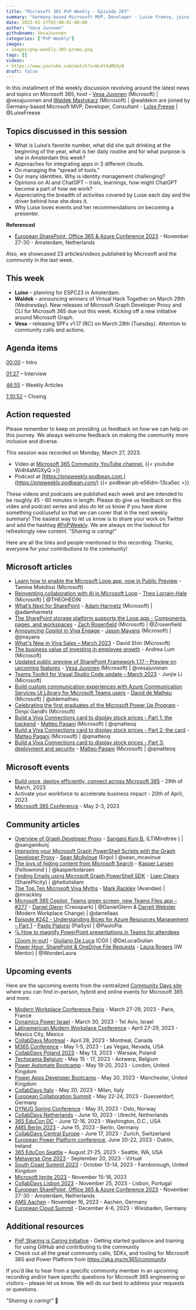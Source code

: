 ```yaml
---
title: "Microsoft 365 PnP Weekly - Episode 203"
summary: "Germany-based Microsoft MVP, Developer - Luise Freese, joins Microsoft’s Vesa Juvonen and Waldek Mastykarz in a discussion around integrating apps across clouds, opinions on AI and ChatGPT, the driving force behind Luise’s ability to do so much, plus 23 articles/videos."
date: 2023-03-27T02:00:01-00:00
author: "Vesa Juvonen"
githubname: VesaJuvonen
categories: ["PnP Weekly"]
images:
- images/pnp-weekly-203-promo.png
tags: []
videos:
- https://www.youtube.com/watch?v=Wi4t4aMGXyQ
draft: false
---
```


In this installment of the weekly discussion revolving around the latest news and topics on Microsoft 365, host – [Vesa Juvonen](https://twitter.com/vesajuvonen) (Microsoft) | @vesajuvonen and [Waldek Mastykarz](https://twitter.com/waldekm) (Microsoft) | @waldekm are joined by Germany-based Microsoft MVP, Developer, Consultant - [Luise Freese](https://twitter.com/LuiseFreese) \| @LuiseFreese

## Topics discussed in this session

* What is Luise’s favorite number, what did she quit drinking at the beginning of the year, what is her daily routine and for what purpose is she in Amsterdam this week?
* Approaches for integrating apps in 3 different clouds.
* On managing the “spread of tools.”
* Our many identities. Why is identity management challenging?
* Opinions on AI and ChatGPT – trials, learnings, how might ChatGPT become a part of how we work?
* Appreciating the breadth of activities covered by Luise each day and the driver behind how she does it.
* Why Luise loves events and her recommendations on becoming a presenter.

**Referenced**

* [European SharePoint, Office 365 & Azure Conference 2023](https://www.sharepointeurope.com/) - November 27-30 - Amsterdam, Netherlands

Also, we showcased 23 articles/videos published by Microsoft and the community in the last week.

## This week

* **Luise** – planning for ESPC23 in Amsterdam.
* **Waldek** – announcing winners of Virtual Hack Together on March 29th (Wednesday). New releases of Microsoft Graph Developer Proxy and CLI for Microsoft 365 due out this week. Kicking off a new initiative around Microsoft Graph.
* **Vesa** – releasing SPFx v1.17 (RC) on March 28th (Tuesday). Attention to community calls and actions.

## Agenda items

[00:00](https://youtu.be/Wi4t4aMGXyQ?t=0) – Intro

[01:27](https://youtu.be/Wi4t4aMGXyQ?t=87) – Interview

[46:55](https://youtu.be/Wi4t4aMGXyQ?t=2815) – Weekly Articles

[1:10:52](https://youtu.be/Wi4t4aMGXyQ?t=4252) – Closing

## Action requested

Please remember to keep on providing us feedback on how we can help on this journey. We always welcome feedback on making the community more inclusive and diverse.

This session was recorded on Monday, March 27, 2023.

*   Video at [Microsoft 365 Community YouTube channel.](https://aka.ms/m365pnp-videos)
    {{< youtube Wi4t4aMGXyQ >}}
*   Podcast at [https://pnpweekly.podbean.com.](https://pnpweekly.podbean.com/)
    {{< podbean pb-e56dm-13ca5ec >}}

These videos and podcasts are published each week and are intended to be roughly 45 - 60 minutes in length.  Please do give us feedback on this video and podcast series and also do let us know if you have done something cool/useful so that we can cover that in the next weekly summary! The easiest way to let us know is to share your work on Twitter and add the hashtag [#PnPWeekly](https://twitter.com/search?q=%23pnpweekly). We are always on the lookout for refreshingly new content. “_Sharing is caring!”_

Here are all the links and people mentioned in this recording. Thanks, everyone for your contributions to the community!

## Microsoft articles

* [Learn how to enable the Microsoft Loop app, now in Public Preview](https://techcommunity.microsoft.com/t5/microsoft-365-blog/learn-how-to-enable-the-microsoft-loop-app-now-in-public-preview/ba-p/3769013) - Tamine Mokdissi (Microsoft)
* [Reinventing collaboration with AI in Microsoft Loop](https://techcommunity.microsoft.com/t5/microsoft-365-blog/reinventing-collaboration-with-ai-in-microsoft-loop/ba-p/3769004) - [Theo Lorrain-Hale](https://twitter.com/THEOHEDIN) (Microsoft) | @THEOHEDIN
* [What’s Next for SharePoint](https://techcommunity.microsoft.com/t5/microsoft-sharepoint-blog/what-s-next-for-sharepoint/ba-p/3776866) - [Adam Harmetz](https://twitter.com/adamharmetz) (Microsoft) | @adamharmetz
* [The SharePoint storage platform supports the Loop app - Components, pages, and workspaces](https://techcommunity.microsoft.com/t5/microsoft-sharepoint-blog/the-sharepoint-storage-platform-supports-the-loop-app-components/ba-p/3772852) - [Zach Rosenfield](https://twitter.com/Zrosenfield) (Microsoft) | @Zrosenfield
* [Announcing Copilot in Viva Engage](https://techcommunity.microsoft.com/t5/microsoft-viva-blog/announcing-copilot-in-viva-engage/ba-p/3771323) - [Jason Mayans](https://twitter.com/jmayans) (Microsoft) | @jmayans
* [What's New in Viva Sales – March 2023](https://techcommunity.microsoft.com/t5/microsoft-viva-blog/what-s-new-in-viva-sales-march-2023/ba-p/3775271) - David Shin (Microsoft)
* [The business value of investing in employee growth](https://techcommunity.microsoft.com/t5/microsoft-viva-blog/the-business-value-of-investing-in-employee-growth/ba-p/3775929) - Andrea Lum (Microsoft)
* [Updated public preview of SharePoint Framework 1.17 – Preview on upcoming features](https://devblogs.microsoft.com/microsoft365dev/updated-public-preview-of-sharepoint-framework-1-17-preview-on-upcoming-features/) - [Vesa Juvonen](https://twitter.com/vesajuvonen) (Microsoft) | @vesajuvonen
* [Teams Toolkit for Visual Studio Code update – March 2023](https://devblogs.microsoft.com/microsoft365dev/teams-toolkit-for-visual-studio-code-update-march-2023/) - Junjie Li (Microsoft)
* [Build custom communication experiences with Azure Communication Services UI Library for Microsoft Teams users](https://devblogs.microsoft.com/microsoft365dev/build-custom-communication-experiences-with-azure-communication-services-ui-library-for-microsoft-teams-users/) - [David de Matheu](https://twitter.com/ddematheu) (Microsoft) | @ddematheu
* [Celebrating the first graduates of the Microsoft Power Up Program](https://powerapps.microsoft.com/blog/celebrating-the-first-graduates-of-the-microsoft-power-up-program/) - Dimpi Gandhi (Microsoft)
* [Build a Viva Connections card to display stock prices - Part 1: the backend](https://techcommunity.microsoft.com/t5/modern-work-app-consult-blog/build-a-viva-connections-card-to-display-stock-prices-part-1-the/ba-p/3773345) - [Matteo Pagani](https://twitter.com/qmatteoq) (Microsoft) | @qmatteoq
* [Build a Viva Connections card to display stock prices - Part 2: the card](https://techcommunity.microsoft.com/t5/modern-work-app-consult-blog/build-a-viva-connections-card-to-display-stock-prices-part-2-the/ba-p/3773938) - [Matteo Pagani](https://twitter.com/qmatteoq) (Microsoft) | @qmatteoq
* [Build a Viva Connections card to display stock prices - Part 3: deployment and security](https://techcommunity.microsoft.com/t5/modern-work-app-consult-blog/build-a-viva-connections-card-to-display-stock-prices-part-3/ba-p/3774021) - [Matteo Pagani](https://twitter.com/qmatteoq) (Microsoft) | @qmatteoq

## Microsoft events

* [Build once, deploy efficiently, connect across Microsoft 365](https://developer.microsoft.com/reactor/events/18556/) - 29th of March, 2023
* Activate your workforce to accelerate business impact - 20th of April, 2023
* [Microsoft 365 Conference](https://m365conf.com/) - May 2-3, 2023

## Community articles

* [Overview of Graph Developer Proxy](https://kunjsangani.com/2023/03/overview-graph-developer-proxy/) - [Sangani Kunj B.](https://twitter.com/sanganikunj) (LTIMindtree ) | @sanganikunj
* [Improving your Microsoft Graph PowerShell Scripts with the Graph Developer Proxy](https://seanmcavinue.net/2023/03/24/improving-your-microsoft-graph-powershell-scripts-with-the-graph-developer-proxy/) - [Sean McAvinue](https://twitter.com/sean_mcavinue) (Ergo) | @sean_mcavinue
* [The joys of hiding content from Microsoft Search](https://ms365thinking.blogspot.com/2023/03/the-joys-of-hiding-content-from.html) - [Kasper Larsen](https://twitter.com/kasperbolarsen) (Fellowmind ) | @kasperbolarsen
* [Finding Emails using Microsoft Graph PowerShell SDK](https://helloitsliam.com/2023/03/24/finding-emails-using-microsoft-graph-powershell-sdk/) - [Liam Cleary](https://twitter.com/helloitsliam) (SharePlicity) | @helloitsliam
* [The Top Ten Microsoft Viva Myths](https://markrackley.net/2023/03/19/the-top-ten-microsoft-viva-myths/) - [Mark Rackley](https://twitter.com/mrackley) (Avandae) | @mrackley
* [Microsoft 365 Copilot, Teams green screen, new Teams Files app - #277](https://www.messagecentershow.com/e/microsoft-365-copilot-teams-green-screen-new-teams-files-app-277/) - [Daniel Glenn](https://twitter.com/DanielGlenn) (Creospark) | @DanielGlenn & [Darrell Webster](https://twitter.com/darrellaas) (Modern Workplace Change) | @darrellaas
* [Episode #242 - Understanding Bicep for Azure Resources Management – Part 1](https://www.youtube.com/watch?v=VEJ3avhZa1Q) - [Paolo Pialorsi](https://twitter.com/PaoloPia) (PiaSys) | @PaoloPia
* [🔍 How to magnify PowerPoint presentations in Teams for attendees [Zoom in-out]](https://www.youtube.com/watch?v=Yq5JnALdFdg) - [Giuliano De Luca](https://twitter.com/DeLucaGiulian) (CGI) | @DeLucaGiulian
* [Power Hour: SharePoint & OneDrive File Requests](https://www.youtube.com/watch?v=jukhVSic3Fw) - [Laura Rogers](https://twitter.com/WonderLaura) (IW Mentor) | @WonderLaura

## Upcoming events

Here are the upcoming events from the centralized [Community Days site](https://communitydays.org/events?when=upcoming) where you can find in-person, hybrid and online events for Microsoft 365 and more.

* [Modern Workplace Conference Paris](https://modern-workplace.pro/) - March 27-29, 2023 - Paris, France
* [Dynamics Power Israel](https://www.communitydays.org/event/2023-03-30/dynamics-power-israel) - March 30, 2023 - Tel Aviv, Israel
* [Latinamerican Modern Workplace Conference](https://www.communitydays.org/event/2023-04-27/get-cslatam-conference-2023) - April 27-29, 2023 - Mexico City, Mexico
* [CollabDays Montreal](https://www.collabdays.org/2023-montreal/) - April 28, 2023 - Montreal, Canada
* [M365 Conference](https://m365conf.com/#!/) - May 1-5, 2023 - Las Vegas, Nevada, USA
* [CollabDays Poland 2023](https://www.communitydays.org/event/2023-05-13/collabdays-poland-2023) - May 13, 2023 - Warsaw, Poland
* [Techorama Belgium](https://www.techorama.be/) - May 15 - 17, 2023 - Antwerp, Belgium
* [Power Automate Bootcamp](https://www.communitydays.org/event/2023-05-19/power-automate-bootcamp-2023) - May 19-20, 2023 - London, United Kingdom
* [Power Apps Developer Bootcamp](https://www.communitydays.org/event/2023-05-20/power-apps-developer-bootcamp) - May 20, 2023 - Manchester, United Kingdom
* [CollabDays Italy](https://www.collabdays.org/2023-italy/) - May 20, 2023 - Milan, Italy
* [European Collaboration Summit](https://www.collabsummit.eu/) - May 22-24, 2023 - Duesseldorf, Germany
* [DYNUG Spring Conference](https://www.communitydays.org/event/2023-05-31/dynug-spring-conference) - May 31, 2023 - Oslo, Norway
* [CollabDays Netherlands](https://www.communitydays.org/event/2023-06-10/collabdays-netherlands-2023) - June 10, 2023 - Utrecht, Netherlands
* [365 EduCon DC](https://365educon.com/DC/) - June 12-16, 2023 - Washington, D.C., USA
* [AMS Berlin 2023](https://www.communitydays.org/event/2023-06-15/amsberlin-2023) - June 15, 2023 - Berlin, Germany
* [CollabDays Central Europe](https://www.collabdays.org/2023-ce/) - June 17, 2023 - Zurich, Switzerland
* [European Power Platform conference](https://www.sharepointeurope.com/european-power-platform-conference/), June 20-22, 2023 - Dublin, Ireland
* [365 EduCon Seattle](https://365educon.com/Seattle/) – August 21-25, 2023 - Seattle, WA, USA
* [Metaverse One 2023](https://www.communitydays.org/event/2023-09-20/metaverse-one-2023) - September 20, 2023 - Virtual
* [South Coast Summit 2023](https://www.southcoastsummit.com/) - October 13-14, 2023 - Farnborough, United Kingdom
* [Microsoft Ignite 2023](https://ignite.microsoft.com/) - November 15-16, 2023
* [CollabDays Lisbon 2023](https://www.collabdays.org/2023-lisbon/) - November 25, 2023 - Lisbon, Portugal
* [European SharePoint, Office 365 & Azure Conference 2023](https://www.sharepointeurope.com/) - November 27-30 - Amsterdam, Netherlands
* [AMS Aachen](https://www.communitydays.org/event/2023-11-16/ams-aachen) - November 16, 2023 - Aachen, Germany
* [European Cloud Summit](https://www.cloudsummit.eu/) - December 4-6, 2023 - Wiesbaden, Germany

## Additional resources

* [PnP Sharing is Caring initiative](https://aka.ms/sharing-is-caring) - Getting started guidance and training for using GitHub and contributing to the community
* Check out all the great community calls, SDKs, and tooling for Microsoft 365 and Power Platform from <https://aka.ms/m365/community>

If you’d like to hear from a specific community member in an upcoming recording and/or have specific questions for Microsoft 365 engineering or visitors – please let us know. We will do our best to address your requests or questions.

_"Sharing is caring!"_ 🧡
